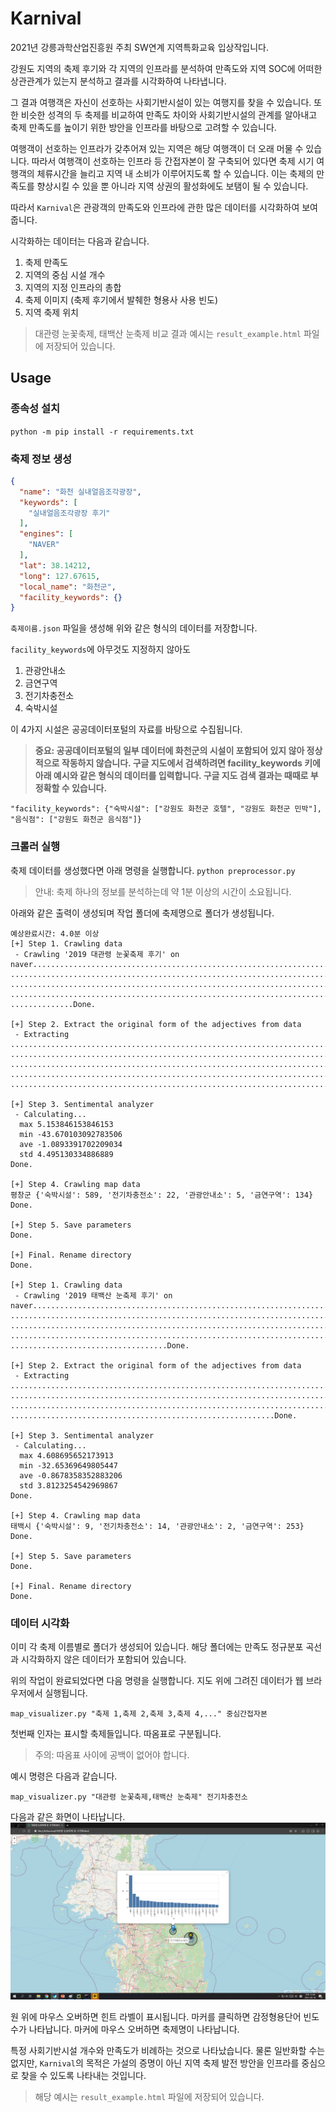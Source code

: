 # Karnival
2021년 강릉과학산업진흥원 주최 SW연계 지역특화교육 입상작입니다.

강원도 지역의 축제 후기와 각 지역의 인프라를 분석하여
만족도와 지역 SOC에 어떠한 상관관계가 있는지 분석하고 결과를 시각화하여 나타냅니다.

그 결과 여행객은 자신이 선호하는 사회기반시설이 있는 여행지를 찾을 수 있습니다.
또한 비슷한 성격의 두 축제를 비교하여 만족도 차이와 사회기반시설의 관계를 알아내고
축제 만족도를 높이기 위한 방안을 인프라를 바탕으로 고려할 수 있습니다.

여행객이 선호하는 인프라가 갖추어져 있는 지역은 해당 여행객이 더 오래
머물 수 있습니다. 따라서 여행객이 선호하는 인프라 등 간접자본이 잘 구축되어 있다면
축제 시기 여행객의 체류시간을 늘리고 지역 내 소비가 이루어지도록 할 수 있습니다.
이는 축제의 만족도를 향상시킬 수 있을 뿐 아니라 지역 상권의 활성화에도 보탬이 될 수 있습니다.

따라서 `Karnival`은 관광객의 만족도와 인프라에 관한 많은 데이터를 시각화하여 보여줍니다.

시각화하는 데이터는 다음과 같습니다.
1. 축제 만족도
2. 지역의 중심 시설 개수
3. 지역의 지정 인프라의 총합
4. 축제 이미지 (축제 후기에서 발췌한 형용사 사용 빈도)
5. 지역 축제 위치

> 대관령 눈꽃축제, 태백산 눈축제 비교 결과 예시는 `result_example.html` 파일에 저장되어 있습니다.

## Usage
### 종속성 설치
```python -m pip install -r requirements.txt```

### 축제 정보 생성

```json
{
  "name": "화천 실내얼음조각광장",
  "keywords": [
    "실내얼음조각광장 후기"
  ],
  "engines": [
    "NAVER"
  ],
  "lat": 38.14212,
  "long": 127.67615,
  "local_name": "화천군",
  "facility_keywords": {}
}
```
`축제이름.json` 파일을 생성해 위와 같은 형식의 데이터를 저장합니다.

`facility_keywords`에 아무것도 지정하지 않아도
1. 관광안내소
2. 금연구역
3. 전기차충전소
4. 숙박시설

이 4가지 시설은 공공데이터포털의 자료를 바탕으로 수집됩니다.

>**중요: 공공데이터포털의 일부 데이터에 화천군의 시설이 포함되어 있지 않아 정상적으로 작동하지 않습니다. 구글 지도에서 검색하려면 facility_keywords 키에 아래 예시와 같은 형식의 데이터를 입력합니다.
> 구글 지도 검색 결과는 때때로 부정확할 수 있습니다.**
```
"facility_keywords": {"숙박시설": ["강원도 화천군 호텔", "강원도 화천군 민박"], "음식점": ["강원도 화천군 음식점"]}
```

### 크롤러 실행
축제 데이터를 생성했다면 아래 명령을 실행합니다.
`python preprocessor.py`
> 안내: 축제 하나의 정보를 분석하는데 약 1분 이상의 시간이 소요됩니다.

아래와 같은 출력이 생성되며 작업 폴더에 축제명으로 폴더가 생성됩니다.
```
예상완료시간: 4.0분 이상
[+] Step 1. Crawling data
 - Crawling '2019 대관령 눈꽃축제 후기' on naver........................................................................
........................................................................................................................
........................................................................................................................
........................................................................................................................
..............Done.

[+] Step 2. Extract the original form of the adjectives from data
 - Extracting
........................................................................................................................
........................................................................................................................
........................................................................................................................
........................................................................................................................
..............................................................................................................Done.

[+] Step 3. Sentimental analyzer
 - Calculating...
  max 5.153846153846153
  min -43.670103092783506
  ave -1.0893391702209034
  std 4.495130334886889
Done.

[+] Step 4. Crawling map data
평창군 {'숙박시설': 589, '전기차충전소': 22, '관광안내소': 5, '금연구역': 134}
Done.

[+] Step 5. Save parameters
Done.

[+] Final. Rename directory
Done.

[+] Step 1. Crawling data
 - Crawling '2019 태백산 눈축제 후기' on naver..........................................................................
........................................................................................................................
........................................................................................................................
........................................................................................................................
...................................Done.

[+] Step 2. Extract the original form of the adjectives from data
 - Extracting
........................................................................................................................
........................................................................................................................
........................................................................................................................
...........................................................Done.

[+] Step 3. Sentimental analyzer
 - Calculating...
  max 4.608695652173913
  min -32.65369649805447
  ave -0.8678358352883206
  std 3.8123254542969867
Done.

[+] Step 4. Crawling map data
태백시 {'숙박시설': 9, '전기차충전소': 14, '관광안내소': 2, '금연구역': 253}
Done.

[+] Step 5. Save parameters
Done.

[+] Final. Rename directory
Done.
```
### 데이터 시각화
이미 각 축제 이름별로 폴더가 생성되어 있습니다.
해당 폴더에는 만족도 정규분포 곡선과 시각화하지 않은 데이터가 포함되어 있습니다.

위의 작업이 완료되었다면 다음 명령을 실행합니다.
지도 위에 그려진 데이터가 웹 브라우저에서 실행됩니다.

`map_visualizer.py "축제 1,축제 2,축제 3,축제 4,..." 중심간접자본`

첫번째 인자는 표시할 축제들입니다. 따옴표로 구분됩니다.
>주의: 따옴표 사이에 공백이 없어야 합니다.

예시 명령은 다음과 같습니다.

`map_visualizer.py "대관령 눈꽃축제,태백산 눈축제" 전기차충전소`

다음과 같은 화면이 나타납니다.
![res](./result.png)

원 위에 마우스 오버하면 힌트 라벨이 표시됩니다.
마커를 클릭하면 감정형용단어 빈도수가 나타납니다.
마커에 마우스 오버하면 축제명이 나타납니다.

특정 사회기반시설 개수와 만족도가 비례하는 것으로 나타났습니다.
물론 일반화할 수는 없지만, `Karnival`의 목적은 가설의 증명이 아닌
지역 축제 발전 방안을 인프라를 중심으로 찾을 수 있도록 나타내는 것입니다. 

> 해당 예시는 `result_example.html` 파일에 저장되어 있습니다.

